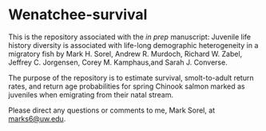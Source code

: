 # Wenatchee-survival
This is the repository associated with the *in prep* manuscript: Juvenile life history diversity is associated with life-long demographic heterogeneity in a migratory fish by
Mark H. Sorel, Andrew R. Murdoch, Richard W. Zabel, Jeffrey C. Jorgensen, Corey M. Kamphaus,and Sarah J. Converse.

The purpose of the repository is to estimate survival, smolt-to-adult return rates, and return age probabilities for spring Chinook salmon marked as juveniles when emigrating from their natal stream. 

Please direct any questions or comments to me, Mark Sorel, at marks6@uw.edu.
